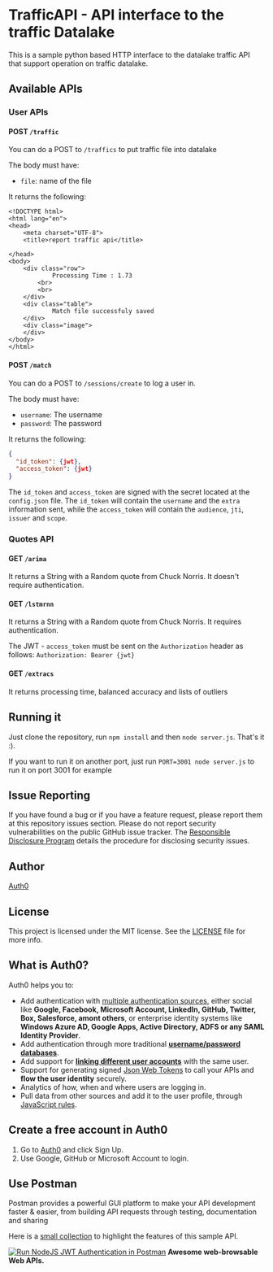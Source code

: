 # TrafficAPI - API interface to the traffic Datalake
This is a sample python based HTTP interface to the datalake traffic API that support operation on traffic datalake. 

## Available APIs

### User APIs

#### POST `/traffic`

You can do a POST to `/traffics` to put traffic file into datalake

The body must have:

* `file`: name of the file 

It returns the following:

```
<!DOCTYPE html>
<html lang="en">
<head>
    <meta charset="UTF-8">
    <title>report traffic api</title>
 
</head>
<body>
    <div class="row">
            Processing Time : 1.73                 
        <br>
        <br>
    </div>
    <div class="table">                
            Match file successfuly saved  
    </div>
    <div class="image">
    </div>
</body>
</html>
```


#### POST `/match`

You can do a POST to `/sessions/create` to log a user in.

The body must have:

* `username`: The username
* `password`: The password

It returns the following:

```json
{
  "id_token": {jwt},
  "access_token": {jwt}
}
```

The `id_token` and `access_token` are signed with the secret located at the `config.json` file. The `id_token` will contain the `username` and the `extra` information sent, while the `access_token` will contain the `audience`, `jti`, `issuer` and `scope`.

### Quotes API

#### GET `/arima`

It returns a String with a Random quote from Chuck Norris. It doesn't require authentication.

#### GET `/lstmrnn`

It returns a String with a Random quote from Chuck Norris. It requires authentication. 

The JWT - `access_token` must be sent on the `Authorization` header as follows: `Authorization: Bearer {jwt}`

#### GET `/extracs`

It returns processing time, balanced accuracy and  lists of outliers 

## Running it

Just clone the repository, run `npm install` and then `node server.js`. That's it :).

If you want to run it on another port, just run `PORT=3001 node server.js` to run it on port 3001 for example

## Issue Reporting

If you have found a bug or if you have a feature request, please report them at this repository issues section. Please do not report security vulnerabilities on the public GitHub issue tracker. The [Responsible Disclosure Program](https://auth0.com/whitehat) details the procedure for disclosing security issues.

## Author

[Auth0](https://auth0.com)

## License

This project is licensed under the MIT license. See the [LICENSE](LICENSE) file for more info.
## What is Auth0?

Auth0 helps you to:

* Add authentication with [multiple authentication sources](https://docs.auth0.com/identityproviders), either social like **Google, Facebook, Microsoft Account, LinkedIn, GitHub, Twitter, Box, Salesforce, amont others**, or enterprise identity systems like **Windows Azure AD, Google Apps, Active Directory, ADFS or any SAML Identity Provider**.
* Add authentication through more traditional **[username/password databases](https://docs.auth0.com/mysql-connection-tutorial)**.
* Add support for **[linking different user accounts](https://docs.auth0.com/link-accounts)** with the same user.
* Support for generating signed [Json Web Tokens](https://docs.auth0.com/jwt) to call your APIs and **flow the user identity** securely.
* Analytics of how, when and where users are logging in.
* Pull data from other sources and add it to the user profile, through [JavaScript rules](https://docs.auth0.com/rules).

## Create a free account in Auth0

1. Go to [Auth0](https://auth0.com) and click Sign Up.
2. Use Google, GitHub or Microsoft Account to login.

## Use Postman

Postman provides a powerful GUI platform to make your API development faster & easier, from building API requests through testing, documentation and sharing

Here is a [small collection](https://documenter.getpostman.com/view/3232248/auth0-nodejs-jwt-auth/7LnAi4o) to highlight the features of this sample API.

[![Run NodeJS JWT Authentication in Postman](https://run.pstmn.io/button.svg)](https://app.getpostman.com/run-collection/c57ddc507592c436662c)
**Awesome web-browsable Web APIs.**
